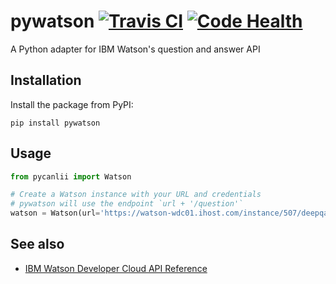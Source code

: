 pywatson [![Travis CI][travis-badge]][travis] [![Code Health][landscape-badge]][landscape]
========

A Python adapter for IBM Watson's question and answer API

## Installation

Install the package from PyPI:

    pip install pywatson

## Usage

```python
from pycanlii import Watson

# Create a Watson instance with your URL and credentials
# pywatson will use the endpoint `url + '/question'`
watson = Watson(url='https://watson-wdc01.ihost.com/instance/507/deepqa/v1', username='someuser', password='zyXHLz3sCoPt6G')


```

## See also

- [IBM Watson Developer Cloud API Reference](http://www.ibm.com/smarterplanet/us/en/ibmwatson/developercloud/apis/#!/Question_Answer)


[travis-badge]:    http://img.shields.io/travis/sherlocke/pywatson.svg?style=flat
[travis]:          https://travis-ci.org/sherlocke/pywatson
[landscape-badge]: https://landscape.io/github/sherlocke/pywatson/master/landscape.png
[landscape]:       https://landscape.io/github/sherlocke/pywatson/master
